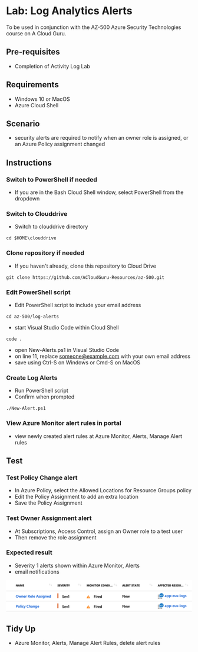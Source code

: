 # Lab: Log Analytics Alerts

To be used in conjunction with the AZ-500 Azure Security Technologies course on A Cloud Guru.

## Pre-requisites
* Completion of Activity Log Lab

## Requirements
* Windows 10 or MacOS
* Azure Cloud Shell

## Scenario
* security alerts are required to notify when an owner role is assigned, or an Azure Policy assignment changed

## Instructions

### Switch to PowerShell if needed
* If you are in the Bash Cloud Shell window, select PowerShell from the dropdown

### Switch to Clouddrive
* Switch to clouddrive directory
```
cd $HOME\clouddrive
```

### Clone repository if needed
* If you haven't already, clone this repository to Cloud Drive
```
git clone https://github.com/ACloudGuru-Resources/az-500.git
```

### Edit PowerShell script
* Edit PowerShell script to include your email address
```
cd az-500/log-alerts
```
* start Visual Studio Code within Cloud Shell
```
code .
```
* open New-Alerts.ps1 in Visual Studio Code
* on line 11, replace someone@example.com with your own email address
* save using Ctrl-S on Windows or Cmd-S on MacOS

### Create Log Alerts
* Run PowerShell script
* Confirm when prompted
```
./New-Alert.ps1
```

### View Azure Monitor alert rules in portal
* view newly created alert rules at Azure Monitor, Alerts, Manage Alert rules

## Test

### Test Policy Change alert
* In Azure Policy, select the Allowed Locations for Resource Groups policy
* Edit the Policy Assignment to add an extra location
* Save the Policy Assignment

### Test Owner Assignment alert
* At Subscriptions, Access Control, assign an Owner role to a test user
* Then remove the role assignment

### Expected result
* Severity 1 alerts shown within Azure Monitor, Alerts
* email notifications

![Alt text](log-alerts.png?raw=true "Azure Monitor security alerts")

## Tidy Up
* Azure Monitor, Alerts, Manage Alert Rules, delete alert rules